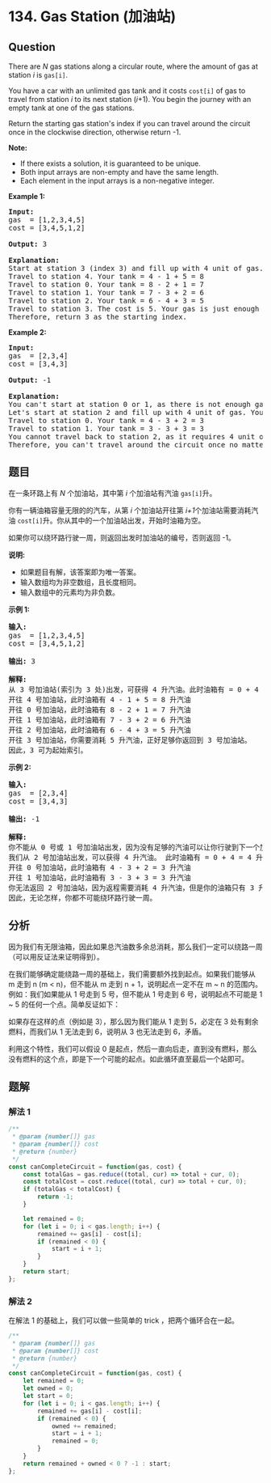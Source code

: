 # 134. Gas Station (加油站)

## Question

There are _N_ gas stations along a circular route, where the amount of gas at station _i_ is `gas[i]`.

You have a car with an unlimited gas tank and it costs `cost[i]` of gas to travel from station _i_ to its next station (_i_+1). You begin the journey with an empty tank at one of the gas stations.

Return the starting gas station's index if you can travel around the circuit once in the clockwise direction, otherwise return -1.

**Note:**

-   If there exists a solution, it is guaranteed to be unique.
-   Both input arrays are non-empty and have the same length.
-   Each element in the input arrays is a non-negative integer.

**Example 1:**

<pre><strong>Input:</strong> 
gas  = [1,2,3,4,5]
cost = [3,4,5,1,2]

<strong>Output:</strong> 3

<strong>Explanation:
</strong>Start at station 3 (index 3) and fill up with 4 unit of gas. Your tank = 0 + 4 = 4
Travel to station 4. Your tank = 4 - 1 + 5 = 8
Travel to station 0. Your tank = 8 - 2 + 1 = 7
Travel to station 1. Your tank = 7 - 3 + 2 = 6
Travel to station 2. Your tank = 6 - 4 + 3 = 5
Travel to station 3. The cost is 5. Your gas is just enough to travel back to station 3.
Therefore, return 3 as the starting index.
</pre>

**Example 2:**

<pre><strong>Input:</strong> 
gas  = [2,3,4]
cost = [3,4,3]

<strong>Output:</strong> -1

<strong>Explanation:
</strong>You can't start at station 0 or 1, as there is not enough gas to travel to the next station.
Let's start at station 2 and fill up with 4 unit of gas. Your tank = 0 + 4 = 4
Travel to station 0. Your tank = 4 - 3 + 2 = 3
Travel to station 1. Your tank = 3 - 3 + 3 = 3
You cannot travel back to station 2, as it requires 4 unit of gas but you only have 3.
Therefore, you can't travel around the circuit once no matter where you start.
</pre>

## 题目

在一条环路上有 _N_ 个加油站，其中第 _i_ 个加油站有汽油 `gas[i]`升。

你有一辆油箱容量无限的的汽车，从第 _i_ 个加油站开往第 *i+1*个加油站需要消耗汽油 `cost[i]`升。你从其中的一个加油站出发，开始时油箱为空。

如果你可以绕环路行驶一周，则返回出发时加油站的编号，否则返回 -1。

**说明:**

-   如果题目有解，该答案即为唯一答案。
-   输入数组均为非空数组，且长度相同。
-   输入数组中的元素均为非负数。

**示例 1:**

<pre><strong>输入:</strong> 
gas  = [1,2,3,4,5]
cost = [3,4,5,1,2]

<strong>输出:</strong> 3

<strong>解释:
</strong>从 3 号加油站(索引为 3 处)出发，可获得 4 升汽油。此时油箱有 = 0 + 4 = 4 升汽油
开往 4 号加油站，此时油箱有 4 - 1 + 5 = 8 升汽油
开往 0 号加油站，此时油箱有 8 - 2 + 1 = 7 升汽油
开往 1 号加油站，此时油箱有 7 - 3 + 2 = 6 升汽油
开往 2 号加油站，此时油箱有 6 - 4 + 3 = 5 升汽油
开往 3 号加油站，你需要消耗 5 升汽油，正好足够你返回到 3 号加油站。
因此，3 可为起始索引。</pre>

**示例 2:**

<pre><strong>输入:</strong> 
gas  = [2,3,4]
cost = [3,4,3]

<strong>输出:</strong> -1

<strong>解释:
</strong>你不能从 0 号或 1 号加油站出发，因为没有足够的汽油可以让你行驶到下一个加油站。
我们从 2 号加油站出发，可以获得 4 升汽油。 此时油箱有 = 0 + 4 = 4 升汽油
开往 0 号加油站，此时油箱有 4 - 3 + 2 = 3 升汽油
开往 1 号加油站，此时油箱有 3 - 3 + 3 = 3 升汽油
你无法返回 2 号加油站，因为返程需要消耗 4 升汽油，但是你的油箱只有 3 升汽油。
因此，无论怎样，你都不可能绕环路行驶一周。</pre>

## 分析

因为我们有无限油箱，因此如果总汽油数多余总消耗，那么我们一定可以绕路一周（可以用反证法来证明得到）。

在我们能够确定能绕路一周的基础上，我们需要额外找到起点。如果我们能够从 m 走到 n (m < n)，但不能从 m 走到 n + 1，说明起点一定不在 m ~ n 的范围内。例如：我们如果能从 1 号走到 5 号，但不能从 1 号走到 6 号，说明起点不可能是 1 ~ 5 的任何一个点。简单反证如下：

如果存在这样的点（例如是 3），那么因为我们能从 1 走到 5，必定在 3 处有剩余燃料，而我们从 1 无法走到 6，说明从 3 也无法走到 6，矛盾。

利用这个特性，我们可以假设 0 是起点，然后一直向后走，直到没有燃料，那么没有燃料的这个点，即是下一个可能的起点。如此循环直至最后一个站即可。

## 题解

### 解法 1

```javascript
/**
 * @param {number[]} gas
 * @param {number[]} cost
 * @return {number}
 */
const canCompleteCircuit = function(gas, cost) {
    const totalGas = gas.reduce((total, cur) => total + cur, 0);
    const totalCost = cost.reduce((total, cur) => total + cur, 0);
    if (totalGas < totalCost) {
        return -1;
    }

    let remained = 0;
    for (let i = 0; i < gas.length; i++) {
        remained += gas[i] - cost[i];
        if (remained < 0) {
            start = i + 1;
        }
    }
    return start;
};
```

### 解法 2

在解法 1 的基础上，我们可以做一些简单的 trick ，把两个循环合在一起。

```javascript
/**
 * @param {number[]} gas
 * @param {number[]} cost
 * @return {number}
 */
const canCompleteCircuit = function(gas, cost) {
    let remained = 0;
    let owned = 0;
    let start = 0;
    for (let i = 0; i < gas.length; i++) {
        remained += gas[i] - cost[i];
        if (remained < 0) {
            owned += remained;
            start = i + 1;
            remained = 0;
        }
    }
    return remained + owned < 0 ? -1 : start;
};
```
